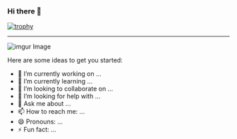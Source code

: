 ### Hi there 👋

[![trophy](https://github-profile-trophy.vercel.app/?username=almost-a-mathematician&theme=onedark)](https://github.com/ryo-ma/github-profile-trophy)<hr>
![imgur Image](https://i.imgur.com/FOowYxMb.jpg)


Here are some ideas to get you started:

- 🔭 I’m currently working on ...
- 🌱 I’m currently learning ...
- 👯 I’m looking to collaborate on ...
- 🤔 I’m looking for help with ...
- 💬 Ask me about ...
- 📫 How to reach me: ...
- 😄 Pronouns: ...
- ⚡ Fun fact: ...


